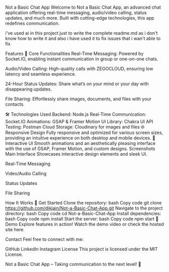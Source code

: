 Not a Basic Chat App
Welcome to Not a Basic Chat App, an advanced chat application offering real-time messaging, audio/video calling, status updates, and much more. Built with cutting-edge technologies, this app redefines communication.

i've used ai in this project just to write the complete readme.md as i don't know how to write it and also i have used it to fix issues that i wan't able to fix

Features
🎯 Core Functionalities
Real-Time Messaging:
Powered by Socket.IO, enabling instant communication in group or one-on-one chats.

Audio/Video Calling:
High-quality calls with ZEGOCLOUD, ensuring low latency and seamless experience.

24-Hour Status Updates:
Share what’s on your mind or your day with disappearing updates.

File Sharing:
Effortlessly share images, documents, and files with your contacts.

🛠 Technologies Used
Backend: Node.js
Real-Time Communication: Socket.IO
Animations: GSAP & Framer Motion
UI Library: Chakra UI
API Testing: Postman
Cloud Storage: Cloudinary for images and files
🌐 Responsive Design
Fully responsive and optimized for various screen sizes, providing an intuitive experience on both desktop and mobile devices.
🎨 Interactive UI
Smooth animations and an aesthetically pleasing interface with the use of GSAP, Framer Motion, and custom designs.
Screenshots
Main Interface
Showcases interactive design elements and sleek UI.



Real-Time Messaging


Video/Audio Calling


Status Updates


File Sharing


How It Works
🚀 Get Started
Clone the repository:
bash
Copy code
git clone https://github.com/dikjain/Not-a-Basic-Chat-App.git
Navigate to the project directory:
bash
Copy code
cd Not-a-Basic-Chat-App
Install dependencies:
bash
Copy code
npm install
Start the server:
bash
Copy code
npm start
🧪 Demo
Explore features in action! Watch the demo video or check the hosted site here.

Contact
Feel free to connect with me:

GitHub
LinkedIn
Instagram
License
This project is licensed under the MIT License.

Not a Basic Chat App – Taking communication to the next level! 🚀






